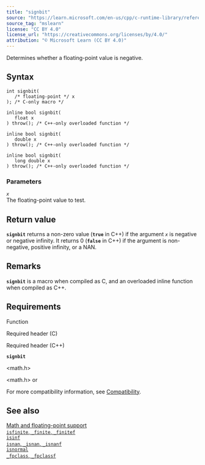 ```yaml
---
title: "signbit"
source: "https://learn.microsoft.com/en-us/cpp/c-runtime-library/reference/signbit?view=msvc-170"
source_tag: "mslearn"
license: "CC BY 4.0"
license_url: "https://creativecommons.org/licenses/by/4.0/"
attribution: "© Microsoft Learn (CC BY 4.0)"
---
```

Determines whether a floating-point value is negative.

## Syntax

```
int signbit(
   /* floating-point */ x
); /* C-only macro */

inline bool signbit(
   float x
) throw(); /* C++-only overloaded function */

inline bool signbit(
   double x
) throw(); /* C++-only overloaded function */

inline bool signbit(
   long double x
) throw(); /* C++-only overloaded function */
```

### Parameters

_`x`_  
The floating-point value to test.

## Return value

**`signbit`** returns a non-zero value (**`true`** in C++) if the argument _`x`_ is negative or negative infinity. It returns 0 (**`false`** in C++) if the argument is non-negative, positive infinity, or a NAN.

## Remarks

**`signbit`** is a macro when compiled as C, and an overloaded inline function when compiled as C++.

## Requirements

Function

Required header (C)

Required header (C++)

**`signbit`**

<math.h>

<math.h> or <cmath>

For more compatibility information, see [Compatibility](https://learn.microsoft.com/en-us/cpp/c-runtime-library/compatibility?view=msvc-170).

## See also

[Math and floating-point support](https://learn.microsoft.com/en-us/cpp/c-runtime-library/floating-point-support?view=msvc-170)  
[`isfinite`, `_finite`, `_finitef`](https://learn.microsoft.com/en-us/cpp/c-runtime-library/reference/finite-finitef?view=msvc-170)  
[`isinf`](https://learn.microsoft.com/en-us/cpp/c-runtime-library/reference/isinf?view=msvc-170)  
[`isnan`, `_isnan`, `_isnanf`](https://learn.microsoft.com/en-us/cpp/c-runtime-library/reference/isnan-isnan-isnanf?view=msvc-170)  
[`isnormal`](https://learn.microsoft.com/en-us/cpp/c-runtime-library/reference/isnormal?view=msvc-170)  
[`_fpclass`, `_fpclassf`](https://learn.microsoft.com/en-us/cpp/c-runtime-library/reference/fpclass-fpclassf?view=msvc-170)